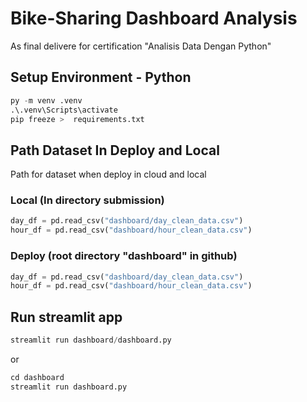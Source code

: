 # Bike-Sharing Dashboard Analysis
As final delivere for certification "Analisis Data Dengan Python"

## Setup Environment - Python

```python
py -m venv .venv
.\.venv\Scripts\activate
pip freeze >  requirements.txt
```

## Path Dataset In Deploy and Local
Path for dataset when deploy in cloud and local
### Local (In directory submission)
```python
day_df = pd.read_csv("dashboard/day_clean_data.csv")
hour_df = pd.read_csv("dashboard/hour_clean_data.csv")
```
### Deploy (root directory "dashboard" in github)
```python
day_df = pd.read_csv("dashboard/day_clean_data.csv")
hour_df = pd.read_csv("dashboard/hour_clean_data.csv")
```
## Run streamlit app
```python
streamlit run dashboard/dashboard.py
```
or 
```python
cd dashboard
streamlit run dashboard.py
```
